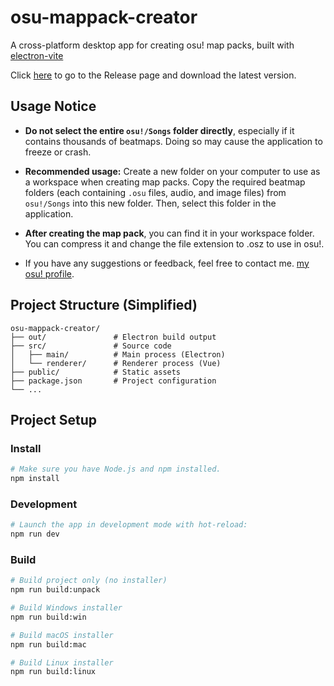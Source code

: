 # osu-mappack-creator

A cross-platform desktop app for creating osu! map packs, built with [electron-vite](https://electron-vite.org/)

Click [here](https://github.com/1skyyks1/osu-mappack-creator/releases) to go to the Release page and download the latest version.

## Usage Notice
- **Do not select the entire `osu!/Songs` folder directly**, especially if it contains thousands of beatmaps. Doing so may cause the application to freeze or crash.

- **Recommended usage:**
Create a new folder on your computer to use as a workspace when creating map packs.
Copy the required beatmap folders (each containing `.osu` files, audio, and image files) from `osu!/Songs` into this new folder.
Then, select this folder in the application.
- **After creating the map pack**, you can find it in your workspace folder. You can compress it and change the file extension to .osz to use in osu!.
- If you have any suggestions or feedback, feel free to contact me. [my osu! profile](https://osu.ppy.sh/users/26030234).

## Project Structure (Simplified)
```
osu-mappack-creator/
├── out/               # Electron build output
├── src/               # Source code
│   ├── main/          # Main process (Electron)
│   └── renderer/      # Renderer process (Vue)
├── public/            # Static assets
├── package.json       # Project configuration
└── ...
```

## Project Setup

### Install

```bash
# Make sure you have Node.js and npm installed.
npm install
```

### Development

```bash
# Launch the app in development mode with hot-reload:
npm run dev
```

### Build

```bash
# Build project only (no installer)
npm run build:unpack

# Build Windows installer
npm run build:win

# Build macOS installer
npm run build:mac

# Build Linux installer
npm run build:linux
```
